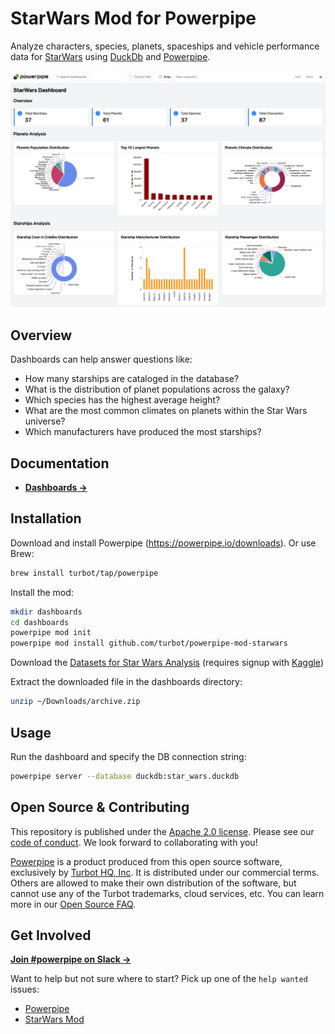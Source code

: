 # StarWars Mod for Powerpipe

Analyze characters, species, planets, spaceships and vehicle performance data for [StarWars](https://www.starwars.com/) using [DuckDb](https://duckdb.org/) and [Powerpipe](https://powerpipe.io).

![image](https://github.com/turbot/powerpipe-mod-starwars/blob/add-dashboards/docs/starwars_dashboard_screenshot.png)

## Overview

Dashboards can help answer questions like:

- How many starships are cataloged in the database?
- What is the distribution of planet populations across the galaxy?
- Which species has the highest average height?
- What are the most common climates on planets within the Star Wars universe?
- Which manufacturers have produced the most starships?

## Documentation

- **[Dashboards →](https://hub.powerpipe.io/mods/turbot/starwars/dashboards)**

## Installation

Download and install Powerpipe (https://powerpipe.io/downloads). Or use Brew:

```sh
brew install turbot/tap/powerpipe
```

Install the mod:

```sh
mkdir dashboards
cd dashboards
powerpipe mod init
powerpipe mod install github.com/turbot/powerpipe-mod-starwars
```

Download the [Datasets for Star Wars Analysis](https://www.kaggle.com/datasets/souravthe/star-war-dataset-analysis-duckdb/data?select=star_war.duckdb) (requires signup with [Kaggle](https://www.kaggle.com/))

Extract the downloaded file in the dashboards directory:

```sh
unzip ~/Downloads/archive.zip
```

## Usage

Run the dashboard and specify the DB connection string:

```sh
powerpipe server --database duckdb:star_wars.duckdb
```

## Open Source & Contributing

This repository is published under the [Apache 2.0 license](https://www.apache.org/licenses/LICENSE-2.0). Please see our [code of conduct](https://github.com/turbot/.github/blob/main/CODE_OF_CONDUCT.md). We look forward to collaborating with you!

[Powerpipe](https://powerpipe.io) is a product produced from this open source software, exclusively by [Turbot HQ, Inc](https://turbot.com). It is distributed under our commercial terms. Others are allowed to make their own distribution of the software, but cannot use any of the Turbot trademarks, cloud services, etc. You can learn more in our [Open Source FAQ](https://turbot.com/open-source).

## Get Involved

**[Join #powerpipe on Slack →](https://powerpipe.io/community/join)**

Want to help but not sure where to start? Pick up one of the `help wanted` issues:

- [Powerpipe](https://github.com/turbot/powerpipe/labels/help%20wanted)
- [StarWars Mod](https://github.com/turbot/powerpipe-mod-starwar/labels/help%20wanted)
